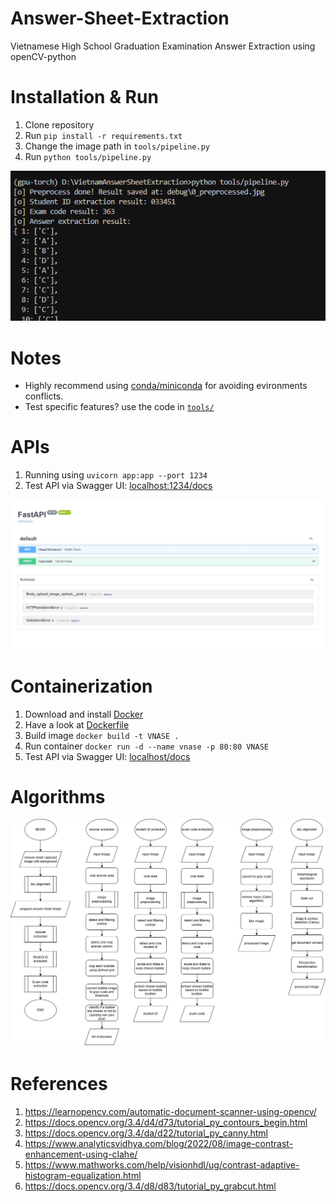 # Answer-Sheet-Extraction
Vietnamese High School Graduation Examination Answer Extraction using openCV-python

# Installation & Run
1. Clone repository
2. Run ```pip install -r requirements.txt```
3. Change the image path in ```tools/pipeline.py```
4. Run ```python tools/pipeline.py```

![screenshot: pipeline CLI](screenshot/pipelineCLI.png)

# Notes
- Highly recommend using [conda/miniconda](https://docs.anaconda.com/free/miniconda/miniconda-install/) for avoiding evironments conflicts.
- Test specific features? use the code in [```tools/```](./tools/)

# APIs
1. Running using ```uvicorn app:app --port 1234```
2. Test API via Swagger UI: [localhost:1234/docs](localhost:1234/docs)

![screenshot: Swagger UI](screenshot/swaggerUI.jpeg)

# Containerization
1. Download and install [Docker](https://docs.docker.com/engine/install/)
2. Have a look at [Dockerfile](Dockerfile)
3. Build image ```docker build -t VNASE .```
4. Run container ```docker run -d --name vnase -p 80:80 VNASE```
5. Test API via Swagger UI: [localhost/docs](localhost/docs)

# Algorithms
![diagram](screenshot/VNAnswerSheetExtractionDiagram.png)

# References
1. https://learnopencv.com/automatic-document-scanner-using-opencv/
2. https://docs.opencv.org/3.4/d4/d73/tutorial_py_contours_begin.html
3. https://docs.opencv.org/3.4/da/d22/tutorial_py_canny.html
4. https://www.analyticsvidhya.com/blog/2022/08/image-contrast-enhancement-using-clahe/
5. https://www.mathworks.com/help/visionhdl/ug/contrast-adaptive-histogram-equalization.html
6. https://docs.opencv.org/3.4/d8/d83/tutorial_py_grabcut.html
